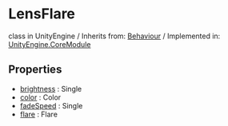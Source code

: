 # LensFlare
class in UnityEngine
 / Inherits from: <a href="https://docs.unity3d.com/6000.0/Documentation/ScriptReference/Behaviour.html" target="_blank">Behaviour</a> / Implemented in: <a href="https://docs.unity3d.com/6000.0/Documentation/ScriptReference/UnityEngine.CoreModule.html" target="_blank">UnityEngine.CoreModule</a>
## Properties
- <a href="https://docs.unity3d.com/6000.0/Documentation/ScriptReference/LensFlare-brightness.html" target="_blank">brightness</a> : Single
- <a href="https://docs.unity3d.com/6000.0/Documentation/ScriptReference/LensFlare-color.html" target="_blank">color</a> : Color
- <a href="https://docs.unity3d.com/6000.0/Documentation/ScriptReference/LensFlare-fadeSpeed.html" target="_blank">fadeSpeed</a> : Single
- <a href="https://docs.unity3d.com/6000.0/Documentation/ScriptReference/LensFlare-flare.html" target="_blank">flare</a> : Flare
